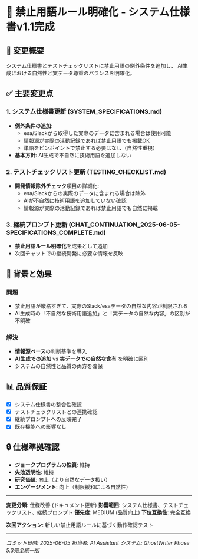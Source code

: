 # 🚫 禁止用語ルール明確化 - システム仕様書v1.1完成

## 📝 変更概要
システム仕様書とテストチェックリストに禁止用語の例外条件を追加し、
AI生成における自然性と実データ尊重のバランスを明確化。

## ✅ 主要変更点

### 1. システム仕様書更新 (SYSTEM_SPECIFICATIONS.md)
- **例外条件の追加**:
  - esa/Slackから取得した実際のデータに含まれる場合は使用可能
  - 情報源が実際の活動記録であれば禁止用語でも掲載OK
  - 単語をピンポイントで禁止する必要はなし（自然性重視）
- **基本方針**: AI生成で不自然に技術用語を追加しない

### 2. テストチェックリスト更新 (TESTING_CHECKLIST.md)
- **開発情報除外チェック**項目の詳細化:
  - esa/Slackからの実際のデータに含まれる場合は除外
  - AIが不自然に技術用語を追加していない確認
  - 情報源が実際の活動記録であれば禁止用語でも自然に掲載

### 3. 継続プロンプト更新 (CHAT_CONTINUATION_2025-06-05-SPECIFICATIONS_COMPLETE.md)
- **禁止用語ルール明確化**を成果として追加
- 次回チャットでの継続開発に必要な情報を反映

## 🎯 背景と効果

### 問題
- 禁止用語が厳格すぎて、実際のSlack/esaデータの自然な内容が制限される
- AI生成時の「不自然な技術用語追加」と「実データの自然な内容」の区別が不明確

### 解決
- **情報源ベース**の判断基準を導入
- **AI生成での追加** vs **実データでの自然な含有** を明確に区別
- システムの自然性と品質の両方を確保

## 📊 品質保証
- [x] システム仕様書の整合性確認
- [x] テストチェックリストとの連携確認  
- [x] 継続プロンプトへの反映完了
- [x] 既存機能への影響なし

## 🔒 仕様準拠確認
- **ジョークプログラムの性質**: 維持
- **失敗透明性**: 維持
- **研究価値**: 向上（より自然なデータ扱い）
- **エンゲージメント**: 向上（制限緩和による自然性）

---

**変更分類**: 仕様改善 (ドキュメント更新)
**影響範囲**: システム仕様書、テストチェックリスト、継続プロンプト
**優先度**: MEDIUM (品質向上)
**下位互換性**: 完全互換

**次回アクション**: 新しい禁止用語ルールに基づく動作確認テスト

---
*コミット日時: 2025-06-05*
*担当者: AI Assistant*
*システム: GhostWriter Phase 5.3完全統一版*